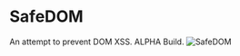 # SafeDOM
An attempt to prevent DOM XSS.
ALPHA Build.
![SafeDOM](https://cloud.githubusercontent.com/assets/4301109/7295253/8efd4686-e9d1-11e4-953d-d41cbd62e8c5.png)

